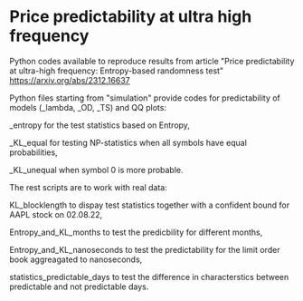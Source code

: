 # Price predictability at ultra high frequency

Python codes available to reproduce results from article "Price predictability at ultra-high frequency: Entropy-based randomness test"
https://arxiv.org/abs/2312.16637

Python files starting from "simulation" provide codes for predictability of models (_lambda, _OD, _TS) and QQ plots: 

_entropy for the test statistics based on Entropy, 

_KL_equal for testing NP-statistics when all symbols have equal probabilities, 

_KL_unequal when symbol 0 is more probable.

The rest scripts are to work with real data:

KL_blocklength to dispay test statistics together with a confident bound for AAPL stock on 02.08.22,

Entropy_and_KL_months to test the predicbility for different months,

Entropy_and_KL_nanoseconds to test the predictability for the limit order book aggreagated to nanoseconds,

statistics_predictable_days to test the difference in characterstics between predictable and not predictable days.
